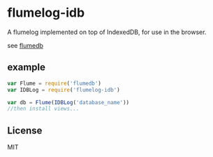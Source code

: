 # flumelog-idb

A flumelog implemented on top of IndexedDB, for use in the browser.

see [flumedb](https://github.com/flumedb/flumedb)

## example

``` js
var Flume = require('flumedb')
var IDBLog = require('flumelog-idb')

var db = Flume(IDBLog('database_name'))
//then install views...
```

## License

MIT

